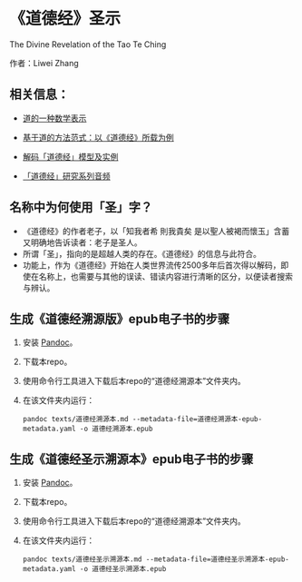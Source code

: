 # 《道德经》圣示

The Divine Revelation of the Tao Te Ching

作者：Liwei Zhang

## 相关信息：

- [道的一种数学表示](https://github.com/llwwwzzzzz/TaoTeChing/blob/main/研究库/中文/20250419%20道的一种数学表示.pdf)

- [基于道的方法范式：以《道德经》所载为例](https://github.com/llwwwzzzzz/TaoTeChing/blob/main/研究库/中文/20250428%20基于道的方法范式：以《道德经》所载为例.pdf)

- [解码「道德经」模型及实例](https://github.com/llwwwzzzzz/TaoTeChing/blob/main/研究库/中文/20240130_解码「道德经」：模型及实例.pdf)

- [「道德经」研究系列音频](https://www.youtube.com/playlist?list=PLSx5Pa5-jPCGw-UeuxraPyF85wsvevmmu)

## 名称中为何使用「圣」字？

- 《道德经》的作者老子，以「知我者希 則我貴矣 是以聖人被褐而懷玉」含蓄又明确地告诉读者：老子是圣人。
- 所谓「圣」，指向的是超越人类的存在。《道德经》的信息与此符合。
- 功能上，作为《道德经》开始在人类世界流传2500多年后首次得以解码，即使在名称上，也需要与其他的误读、错读内容进行清晰的区分，以便读者搜索与辨认。

## 生成《道德经溯源版》epub电子书的步骤

1. 安装 [Pandoc](https://pandoc.org/installing.html)。

2. 下载本repo。

3. 使用命令行工具进入下载后本repo的“道德经溯源本”文件夹内。

4. 在该文件夹内运行：

    ```
    pandoc texts/道德经溯源本.md --metadata-file=道德经溯源本-epub-metadata.yaml -o 道德经溯源本.epub
    ```

## 生成《道德经圣示溯源本》epub电子书的步骤

1. 安装 [Pandoc](https://pandoc.org/installing.html)。

2. 下载本repo。

3. 使用命令行工具进入下载后本repo的“道德经溯源本”文件夹内。

4. 在该文件夹内运行：

    ```
    pandoc texts/道德经圣示溯源本.md --metadata-file=道德经圣示溯源本-epub-metadata.yaml -o 道德经圣示溯源本.epub
    ```
